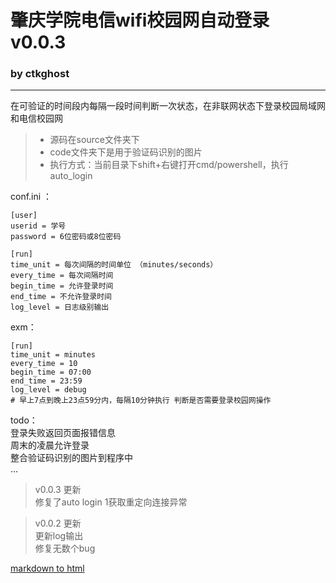 # 肇庆学院电信wifi校园网自动登录 v0.0.3 
### by ctkghost
---   


在可验证的时间段内每隔一段时间判断一次状态，在非联网状态下登录校园局域网和电信校园网

> * 源码在source文件夹下
> * code文件夹下是用于验证码识别的图片
> * 执行方式：当前目录下shift+右键打开cmd/powershell，执行auto_login

conf.ini ：
```
[user]
userid = 学号
password = 6位密码或8位密码

[run]
time_unit = 每次间隔的时间单位 （minutes/seconds） 
every_time = 每次间隔时间
begin_time = 允许登录时间
end_time = 不允许登录时间
log_level = 日志级别输出
```
exm：
```
[run]
time_unit = minutes
every_time = 10
begin_time = 07:00
end_time = 23:59
log_level = debug
# 早上7点到晚上23点59分内，每隔10分钟执行 判断是否需要登录校园网操作
```

>  
todo：   
登录失败返回页面报错信息      
周末的凌晨允许登录    
整合验证码识别的图片到程序中   
…
      
> v0.0.3 更新     
修复了auto login 1获取重定向连接异常       

> v0.0.2 更新   
更新log输出   
修复无数个bug

[markdown to html](https://1024tools.com/markdown)
